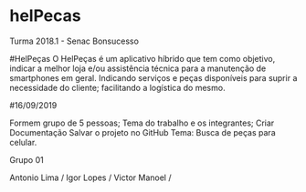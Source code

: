 # helPecas
Turma 2018.1 - Senac Bonsucesso


#HelPeças
O HelPeças é um aplicativo híbrido que tem como objetivo, 
indicar a melhor loja e/ou assistência técnica para a manutenção de smartphones em geral. 
Indicando serviços e peças disponíveis para suprir a necessidade do cliente; 
facilitando a logística do mesmo.

#16/09/2019

Formem grupo de 5 pessoas;
Tema do trabalho e os integrantes;
Criar Documentação
Salvar o projeto no GitHub
Tema: Busca de peças para celular.

Grupo 01

Antonio Lima /
Igor Lopes /
Victor Manoel /
